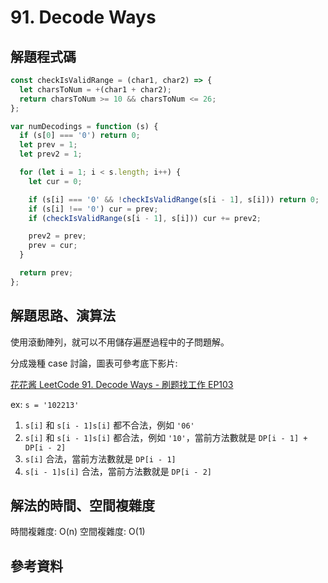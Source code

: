 # 91. Decode Ways

## 解題程式碼

```javascript
const checkIsValidRange = (char1, char2) => {
  let charsToNum = +(char1 + char2);
  return charsToNum >= 10 && charsToNum <= 26;
};

var numDecodings = function (s) {
  if (s[0] === '0') return 0;
  let prev = 1;
  let prev2 = 1;

  for (let i = 1; i < s.length; i++) {
    let cur = 0;

    if (s[i] === '0' && !checkIsValidRange(s[i - 1], s[i])) return 0;
    if (s[i] !== '0') cur = prev;
    if (checkIsValidRange(s[i - 1], s[i])) cur += prev2;

    prev2 = prev;
    prev = cur;
  }

  return prev;
};
```

## 解題思路、演算法

使用滾動陣列，就可以不用儲存遍歷過程中的子問題解。

分成幾種 case 討論，圖表可參考底下影片:

[花花酱 LeetCode 91. Decode Ways - 刷题找工作 EP103](https://youtu.be/OjEHST4SXfE?si=J6LoSSMnlXflg9kb&t=699)

ex: `s = '102213'`

1. `s[i]` 和 `s[i - 1]s[i]` 都不合法，例如 `'06'`
2. `s[i]` 和 `s[i - 1]s[i]` 都合法，例如 `'10'`，當前方法數就是 `DP[i - 1] + DP[i - 2]`
2. `s[i]` 合法，當前方法數就是 `DP[i - 1]`
2. `s[i - 1]s[i]` 合法，當前方法數就是 `DP[i - 2]`

## 解法的時間、空間複雜度

時間複雜度: O(n)
空間複雜度: O(1)

## 參考資料


